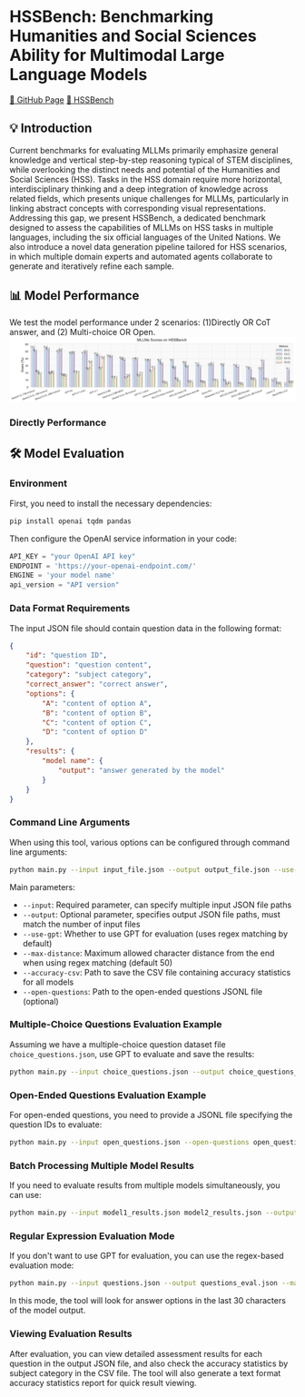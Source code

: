 # HSSBench: Benchmarking Humanities and Social Sciences Ability for Multimodal Large Language Models

[🐙 GitHub Page](https://github.com/Zhaolu-K/HSSBench)  [🤗 HSSBench](https://huggingface.co/datasets/dozo/HSSBench)

## 💡 Introduction
Current benchmarks for evaluating MLLMs primarily emphasize general knowledge and vertical step-by-step reasoning typical of STEM disciplines, while overlooking the distinct needs and potential of the Humanities and Social Sciences (HSS). Tasks in the HSS domain require more horizontal, interdisciplinary thinking and a deep integration of knowledge across related fields, which presents unique challenges for MLLMs, particularly in linking abstract concepts with corresponding visual representations. Addressing this gap, we present HSSBench, a dedicated benchmark designed to assess the capabilities of MLLMs on HSS tasks in multiple languages, including the six official languages of the United Nations. We also introduce a novel data generation pipeline tailored for HSS scenarios, in which multiple domain experts and automated agents collaborate to generate and iteratively refine each sample.

## 📊 Model Performance
We test the  model performance under 2 scenarios: (1)Directly OR CoT answer, and (2) Multi-choice OR Open.
![Overview](assets/MLLMs_scores.png)
### Directly Performance

## 🛠️ Model Evaluation

### Environment
First, you need to install the necessary dependencies:
```bash
pip install openai tqdm pandas
```
Then configure the OpenAI service information in your code:
```python
API_KEY = "your OpenAI API key"
ENDPOINT = 'https://your-openai-endpoint.com/'
ENGINE = 'your model name'
api_version = "API version"
```

### Data Format Requirements
The input JSON file should contain question data in the following format:
```json
{
    "id": "question ID",
    "question": "question content",
    "category": "subject category",
    "correct_answer": "correct answer",
    "options": {
        "A": "content of option A",
        "B": "content of option B",
        "C": "content of option C",
        "D": "content of option D"
    },
    "results": {
        "model name": {
            "output": "answer generated by the model"
        }
    }
}
```

### Command Line Arguments
When using this tool, various options can be configured through command line arguments:
```bash
python main.py --input input_file.json --output output_file.json --use-gpt --max-distance 50 --accuracy-csv accuracy_stats.csv --open-questions open_questions_list.jsonl
```

Main parameters:
- `--input`: Required parameter, can specify multiple input JSON file paths
- `--output`: Optional parameter, specifies output JSON file paths, must match the number of input files
- `--use-gpt`: Whether to use GPT for evaluation (uses regex matching by default)
- `--max-distance`: Maximum allowed character distance from the end when using regex matching (default 50)
- `--accuracy-csv`: Path to save the CSV file containing accuracy statistics for all models
- `--open-questions`: Path to the open-ended questions JSONL file (optional)

### Multiple-Choice Questions Evaluation Example
Assuming we have a multiple-choice question dataset file `choice_questions.json`, use GPT to evaluate and save the results:
```bash
python main.py --input choice_questions.json --output choice_questions_eval.json --use-gpt --accuracy-csv choice_accuracy.csv
```

### Open-Ended Questions Evaluation Example
For open-ended questions, you need to provide a JSONL file specifying the question IDs to evaluate:
```bash
python main.py --input open_questions.json --open-questions open_question_ids.jsonl --output open_questions_eval.json --use-gpt --accuracy-csv open_accuracy.csv
```

### Batch Processing Multiple Model Results
If you need to evaluate results from multiple models simultaneously, you can use:
```bash
python main.py --input model1_results.json model2_results.json --output model1_eval.json model2_eval.json --use-gpt --accuracy-csv all_models_accuracy.csv
```

### Regular Expression Evaluation Mode
If you don't want to use GPT for evaluation, you can use the regex-based evaluation mode:
```bash
python main.py --input questions.json --output questions_eval.json --max-distance 30
```
In this mode, the tool will look for answer options in the last 30 characters of the model output.

### Viewing Evaluation Results
After evaluation, you can view detailed assessment results for each question in the output JSON file, and also check the accuracy statistics by subject category in the CSV file.
The tool will also generate a text format accuracy statistics report for quick result viewing.
